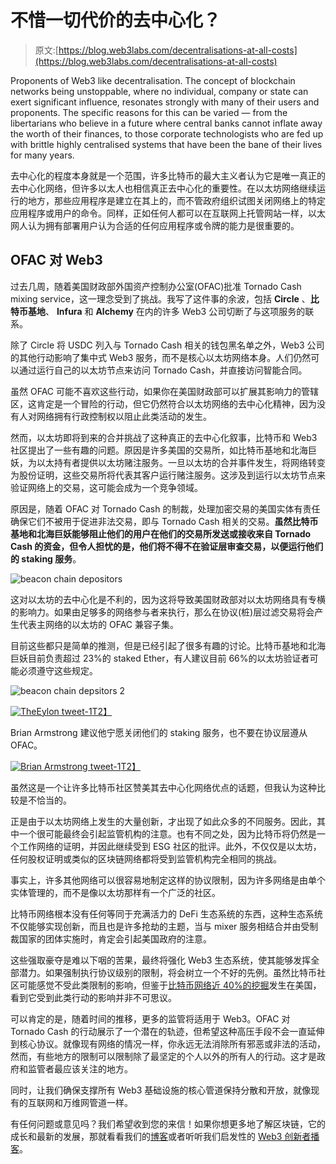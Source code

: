 # 不惜一切代价的去中心化？

> 原文:[https://blog.web3labs.com/decentralisations-at-all-costs](https://blog.web3labs.com/decentralisations-at-all-costs)

Proponents of Web3 like decentralisation. The concept of blockchain networks being unstoppable, where no individual, company or state can exert significant influence, resonates strongly with many of their users and proponents. The specific reasons for this can be varied — from the libertarians who believe in a future where central banks cannot inflate away the worth of their finances, to those corporate technologists who are fed up with brittle highly centralised systems that have been the bane of their lives for many years.

去中心化的程度本身就是一个范围，许多比特币的最大主义者认为它是唯一真正的去中心化网络，但许多以太人也相信真正去中心化的重要性。在以太坊网络继续运行的地方，那些应用程序是建立在其上的，而不管政府组织试图关闭网络上的特定应用程序或用户的命令。同样，正如任何人都可以在互联网上托管网站一样，以太网人认为拥有部署用户认为合适的任何应用程序或令牌的能力是很重要的。

## OFAC 对 Web3

过去几周，随着美国财政部外国资产控制办公室(OFAC)批准 Tornado Cash mixing service，这一理念受到了挑战。我写了这件事的余波，包括 **Circle** 、**比特币基地**、 **Infura** 和 **Alchemy** 在内的许多 Web3 公司切断了与这项服务的联系。

除了 Circle 将 USDC 列入与 Tornado Cash 相关的钱包黑名单之外，Web3 公司的其他行动影响了集中式 Web3 服务，而不是核心以太坊网络本身。人们仍然可以通过运行自己的以太坊节点来访问 Tornado Cash，并直接访问智能合同。

虽然 OFAC 可能不喜欢这些行动，如果你在美国财政部可以扩展其影响力的管辖区，这肯定是一个冒险的行动，但它仍然符合以太坊网络的去中心化精神，因为没有人对网络拥有行政控制权以阻止此类活动的发生。

然而，以太坊即将到来的合并挑战了这种真正的去中心化叙事，比特币和 Web3 社区提出了一些有趣的问题。原因是许多美国的交易所，如比特币基地和北海巨妖，为以太持有者提供以太坊赌注服务。一旦以太坊的合并事件发生，将网络转变为股份证明，这些交易所将代表其客户运行赌注服务。这涉及到运行以太坊节点来验证网络上的交易，这可能会成为一个竞争领域。

原因是，随着 OFAC 对 Tornado Cash 的制裁，处理加密交易的美国实体有责任确保它们不被用于促进非法交易，即与 Tornado Cash 相关的交易。**虽然比特币基地和北海巨妖能够阻止他们的用户在他们的交易所发送或接收来自 Tornado Cash 的资金，但令人担忧的是，他们将不得不在验证层审查交易，以便运行他们的 staking 服务**。

![beacon chain depositors](../Images/809448e66dca140753e4d4d80417b032.png)

这对以太坊的去中心化是不利的，因为这将导致美国财政部对以太坊网络具有专横的影响力。如果由足够多的网络参与者来执行，那么在协议(桩)层过滤交易将会产生代表主网络的以太坊的 OFAC 兼容子集。

目前这些都只是简单的推测，但是已经引起了很多有趣的讨论。比特币基地和北海巨妖目前负责超过 23%的 staked Ether，有人建议目前 66%的以太坊验证者可能必须遵守这些规定。

![beacon chain depsitors 2](../Images/f563aa974985e33ce2caf4060c077890.png)

[![TheEylon tweet-1](../Images/f098afbe163b1c93ce5ce84c75bcd261.png)T2】](https://twitter.com/TheEylon/status/1558911348255461378)

Brian Armstrong 建议他宁愿关闭他们的 staking 服务，也不要在协议层遵从 OFAC。

[![Brian Armstrong tweet-1](../Images/4227845c755d421b8ee84306822b82e7.png)T2】](https://twitter.com/brian_armstrong/status/1560016827253551104)

虽然这是一个让许多比特币社区赞美其去中心化网络优点的话题，但我认为这种比较是不恰当的。

正是由于以太坊网络上发生的大量创新，才出现了如此众多的不同服务。因此，其中一个很可能最终会引起监管机构的注意。也有不同之处，因为比特币将仍然是一个工作网络的证明，并因此继续受到 ESG 社区的批评。此外，不仅仅是以太坊，任何股权证明或类似的区块链网络都将受到监管机构完全相同的挑战。

事实上，许多其他网络可以很容易地制定这样的协议限制，因为许多网络是由单个实体管理的，而不是像以太坊那样有一个广泛的社区。

比特币网络根本没有任何等同于充满活力的 DeFi 生态系统的东西，这种生态系统不仅能够实现创新，而且也是许多抢劫的主题，当与 mixer 服务相结合并由受制裁国家的团体实施时，肯定会引起美国政府的注意。

这些强取豪夺是难以下咽的苦果，最终将强化 Web3 生态系统，使其能够发挥全部潜力。如果强制执行协议级别的限制，将会树立一个不好的先例。虽然比特币社区可能感觉不受此类限制的影响，但鉴于[比特币网络近 40%的挖掘](https://www.statista.com/statistics/1200477/bitcoin-mining-by-country/?utm_campaign=Conor%20on%20Web3&utm_medium=email&utm_source=Revue%20newsletter)发生在美国，看到它受到此类行动的影响并非不可思议。

可以肯定的是，随着时间的推移，更多的监管将适用于 Web3。OFAC 对 Tornado Cash 的行动展示了一个潜在的轨迹，但希望这种高压手段不会一直延伸到核心协议。就像现有网络的情况一样，你永远无法消除所有邪恶或非法的活动，然而，有些地方的限制可以限制除了最坚定的个人以外的所有人的行动。这才是政府和监管者最应该关注的地方。

同时，让我们确保支撑所有 Web3 基础设施的核心管道保持分散和开放，就像现有的互联网和万维网管道一样。

有任何问题或意见吗？我们希望收到您的来信！如果你想更多地了解区块链，它的成长和最新的发展，那就看看我们的[博客](https://blog.web3labs.com/)或者听听我们启发性的 [Web3 创新者播客](https://podcast.web3labs.com/)。